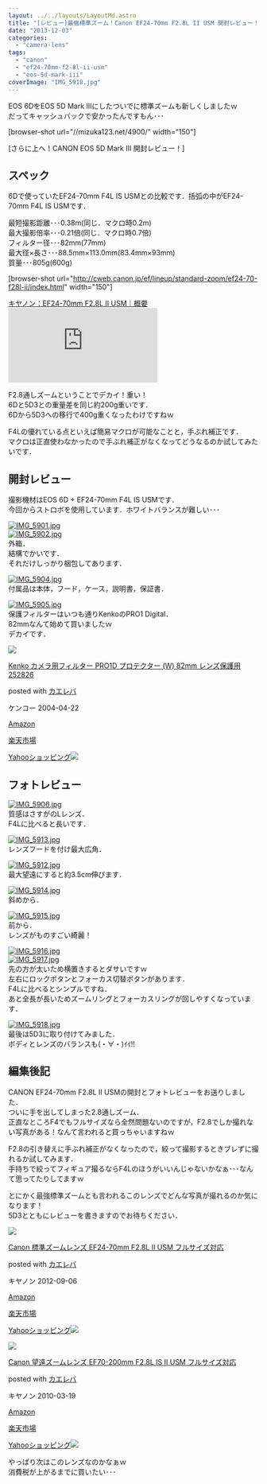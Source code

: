```yaml
---
layout: ../../layouts/LayoutMd.astro
title: "[レビュー]最強標準ズーム！Canon EF24-70mm F2.8L II USM 開封レビュー！"
date: "2013-12-03"
categories: 
  - "camera-lens"
tags: 
  - "canon"
  - "ef24-70mm-f2-8l-ii-usm"
  - "eos-5d-mark-iii"
coverImage: "IMG_5918.jpg"
---
```


EOS 6DをEOS 5D Mark IIIにしたついでに標準ズームも新しくしましたｗ  
だってキャッシュバックで安かったんですもん･･･

\[browser-shot url="//mizuka123.net/4900/" width="150"\]

[さらに上へ！CANON EOS 5D Mark III 開封レビュー！]

## スペック

6Dで使っていたEF24-70mm F4L IS USMとの比較です．括弧の中がEF24-70mm F4L IS USMです．

最短撮影距離･･･0.38m(同じ．マクロ時0.2m)  
最大撮影倍率･･･0.21倍(同じ．マクロ時0.7倍)  
フィルター径･･･82mm(77mm)  
最大径×長さ･･･88.5mm×113.0mm(83.4mm×93mm)  
質量･･･805g(600g)

\[browser-shot url="http://cweb.canon.jp/ef/lineup/standard-zoom/ef24-70-f28l-ii/index.html" width="150"\]

[キヤノン：EF24-70mm F2.8L II USM｜概要](http://cweb.canon.jp/ef/lineup/standard-zoom/ef24-70-f28l-ii/index.html) [![](http://b.hatena.ne.jp/entry/image/http://cweb.canon.jp/ef/lineup/standard-zoom/ef24-70-f28l-ii/index.html)](http://b.hatena.ne.jp/entry/http://cweb.canon.jp/ef/lineup/standard-zoom/ef24-70-f28l-ii/index.html)

F2.8通しズームということでデカイ！重い！  
6Dと5D3との重量差を同じ約200g重いです．  
6Dから5D3への移行で400g重くなったわけですねｗ

F4Lの優れている点といえば簡易マクロが可能なことと，手ぶれ補正です．  
マクロは正直使わなかったので手ぶれ補正がなくなってどうなるのか試してみたいです．

## 開封レビュー

撮影機材はEOS 6D + EF24-70mm F4L IS USMです．  
今回からストロボを使用しています．ホワイトバランスが難しい･･･

[![IMG_5901.jpg](/archive/images/11186567995_134dccd924_b.jpg)](http://www.flickr.com/photos/67522130@N08/11186567995/ "IMG_5901.jpg")  
[![IMG_5902.jpg](/archive/images/11186570545_d41453a515_b.jpg)](http://www.flickr.com/photos/67522130@N08/11186570545/ "IMG_5902.jpg")  
外箱．  
結構でかいです．  
それだけしっかり梱包してあります．

[![IMG_5904.jpg](/archive/images/11186572295_c93bd464eb_b.jpg)](http://www.flickr.com/photos/67522130@N08/11186572295/ "IMG_5904.jpg")  
付属品は本体，フード，ケース，説明書，保証書．

[![IMG_5905.jpg](/archive/images/11186619926_0474167100_b.jpg)](http://www.flickr.com/photos/67522130@N08/11186619926/ "IMG_5905.jpg")  
保護フィルターはいつも通りKenkoのPRO1 Digital．  
82mmなんて始めて買いましたｗ  
デカイです．

[![](/archive/images/31qmCcY86uL._SL160_.jpg)](https://www.amazon.co.jp/exec/obidos/ASIN/B000PJ3OU4/mizuka123-22/ref=nosim/)

[Kenko カメラ用フィルター PRO1D プロテクター (W) 82mm レンズ保護用 252826](https://www.amazon.co.jp/exec/obidos/ASIN/B000PJ3OU4/mizuka123-22/ref=nosim/)

posted with [カエレバ](http://kaereba.com)

ケンコー 2004-04-22

[Amazon](http://www.amazon.co.jp/gp/search?keywords=PRO1D&__mk_ja_JP=%83J%83%5E%83J%83i&tag=mizuka123-22 "アマゾン")

[楽天市場](http://hb.afl.rakuten.co.jp/hgc/032b53ee.4b34c5ee.0f4a541e.f440145e/?pc=http%3A%2F%2Fsearch.rakuten.co.jp%2Fsearch%2Fmall%2FPRO1D%2F-%2Ff.1-p.1-s.1-sf.0-st.A-v.2%3Fx%3D0%26scid%3Daf_ich_link_urltxt%26m%3Dhttp%3A%2F%2Fm.rakuten.co.jp%2F "楽天市場")

[Yahooショッピング![](//ad.jp.ap.valuecommerce.com/servlet/gifbanner?sid=3066752&pid=881990642)](//ck.jp.ap.valuecommerce.com/servlet/referral?sid=3066752&pid=881990642&vc_url=http%3A%2F%2Fshopping.search.yahoo.co.jp%2Fsearch%3FuIv%3Don%26ei%3DUTF-8%26tab_ex%3Dcommerce%26slider%3D0%26va%3DPRO1D "Yahooショッピング")

## フォトレビュー

[![IMG_5906.jpg](/archive/images/11186576415_cab53a848d_b.jpg)](http://www.flickr.com/photos/67522130@N08/11186576415/ "IMG_5906.jpg")  
質感はさすがのLレンズ．  
F4Lに比べると長いです．

[![IMG_5913.jpg](/archive/images/11186626866_b7c2e39ef8_b.jpg)](http://www.flickr.com/photos/67522130@N08/11186626866/ "IMG_5913.jpg")  
レンズフードを付け最大広角．

[![IMG_5912.jpg](/archive/images/11186621704_b0b0c77c08_b.jpg)](http://www.flickr.com/photos/67522130@N08/11186621704/ "IMG_5912.jpg")  
最大望遠にすると約3.5cm伸びます．

[![IMG_5914.jpg](/archive/images/11186628746_a2fcaa2f4a_b.jpg)](http://www.flickr.com/photos/67522130@N08/11186628746/ "IMG_5914.jpg")  
斜めから．

[![IMG_5915.jpg](/archive/images/11186628164_ac14c97798_b.jpg)](http://www.flickr.com/photos/67522130@N08/11186628164/ "IMG_5915.jpg")  
前から．  
レンズがものすごい綺麗！

[![IMG_5916.jpg](/archive/images/11186630274_78542c2256_b.jpg)](http://www.flickr.com/photos/67522130@N08/11186630274/ "IMG_5916.jpg")  
[![IMG_5917.jpg](/archive/images/11186632464_6f69d8e09f_b.jpg)](http://www.flickr.com/photos/67522130@N08/11186632464/ "IMG_5917.jpg")  
先の方が太いため横置きするとダサいですｗ  
左右にロックボタンとフォーカス切替ボタンがあります．  
F4Lに比べるとシンプルですね．  
あと全長が長いためズームリングとフォーカスリングが回しやすくなっています．

[![IMG_5918.jpg](/archive/images/11186637466_4c4189797a_b.jpg)](http://www.flickr.com/photos/67522130@N08/11186637466/ "IMG_5918.jpg")  
最後は5D3に取り付けてみました．  
ボディとレンズのバランスも(・∀・)ｲｲ!!

## 編集後記

CANON EF24-70mm F2.8L II USMの開封とフォトレビューをお送りしました．  
ついに手を出してしまった2.8通しズーム．  
正直なところF4でもフルサイズなら全然問題ないのですが，F2.8でしか撮れない写真がある！なんて言われると買っちゃいますねｗ

F2.8の引き替えに手ぶれ補正がなくなったので，絞って撮影するときブレずに撮れるか試してみます．  
手持ちで絞ってフィギュア撮るならF4Lのほうがいいんじゃないかなぁ･･･なんて思ってたりしてますｗ

とにかく最強標準ズームとも言われるこのレンズでどんな写真が撮れるのか気になります！  
5D3とともにレビューを書きますのでお待ちください．

[![](/archive/images/41v2-EEbHqL._SL160_.jpg)](https://www.amazon.co.jp/exec/obidos/ASIN/B0076FS09A/mizuka123-22/ref=nosim/)

[Canon 標準ズームレンズ EF24-70mm F2.8L II USM フルサイズ対応](https://www.amazon.co.jp/exec/obidos/ASIN/B0076FS09A/mizuka123-22/ref=nosim/)

posted with [カエレバ](http://kaereba.com)

キヤノン 2012-09-06

[Amazon](http://www.amazon.co.jp/gp/search?keywords=EF24-70mm%20F2.8L&__mk_ja_JP=%83J%83%5E%83J%83i&tag=mizuka123-22 "アマゾン")

[楽天市場](http://hb.afl.rakuten.co.jp/hgc/032b53ee.4b34c5ee.0f4a541e.f440145e/?pc=http%3A%2F%2Fsearch.rakuten.co.jp%2Fsearch%2Fmall%2FEF24-70mm%2520F2.8L%2F-%2Ff.1-p.1-s.1-sf.0-st.A-v.2%3Fx%3D0%26scid%3Daf_ich_link_urltxt%26m%3Dhttp%3A%2F%2Fm.rakuten.co.jp%2F "楽天市場")

[Yahooショッピング![](//ad.jp.ap.valuecommerce.com/servlet/gifbanner?sid=3066752&pid=881990642)](//ck.jp.ap.valuecommerce.com/servlet/referral?sid=3066752&pid=881990642&vc_url=http%3A%2F%2Fshopping.search.yahoo.co.jp%2Fsearch%3FuIv%3Don%26ei%3DUTF-8%26tab_ex%3Dcommerce%26slider%3D0%26va%3DEF24-70mm%2520F2.8L "Yahooショッピング")

[![](/archive/images/41RXcCCQD6L._SL160_.jpg)](https://www.amazon.co.jp/exec/obidos/ASIN/B0033567D8/mizuka123-22/ref=nosim/)

[Canon 望遠ズームレンズ EF70-200mm F2.8L IS II USM フルサイズ対応](https://www.amazon.co.jp/exec/obidos/ASIN/B0033567D8/mizuka123-22/ref=nosim/)

posted with [カエレバ](http://kaereba.com)

キヤノン 2010-03-19

[Amazon](http://www.amazon.co.jp/gp/search?keywords=EF70-200mm%20F2.8L&__mk_ja_JP=%83J%83%5E%83J%83i&tag=mizuka123-22 "アマゾン")

[楽天市場](http://hb.afl.rakuten.co.jp/hgc/032b53ee.4b34c5ee.0f4a541e.f440145e/?pc=http%3A%2F%2Fsearch.rakuten.co.jp%2Fsearch%2Fmall%2FEF70-200mm%2520F2.8L%2F-%2Ff.1-p.1-s.1-sf.0-st.A-v.2%3Fx%3D0%26scid%3Daf_ich_link_urltxt%26m%3Dhttp%3A%2F%2Fm.rakuten.co.jp%2F "楽天市場")

[Yahooショッピング![](//ad.jp.ap.valuecommerce.com/servlet/gifbanner?sid=3066752&pid=881990642)](//ck.jp.ap.valuecommerce.com/servlet/referral?sid=3066752&pid=881990642&vc_url=http%3A%2F%2Fshopping.search.yahoo.co.jp%2Fsearch%3FuIv%3Don%26ei%3DUTF-8%26tab_ex%3Dcommerce%26slider%3D0%26va%3DEF70-200mm%2520F2.8L "Yahooショッピング")

やっぱり次はこのレンズなのかなぁｗ  
消費税が上がるまでに買いたい･･･
